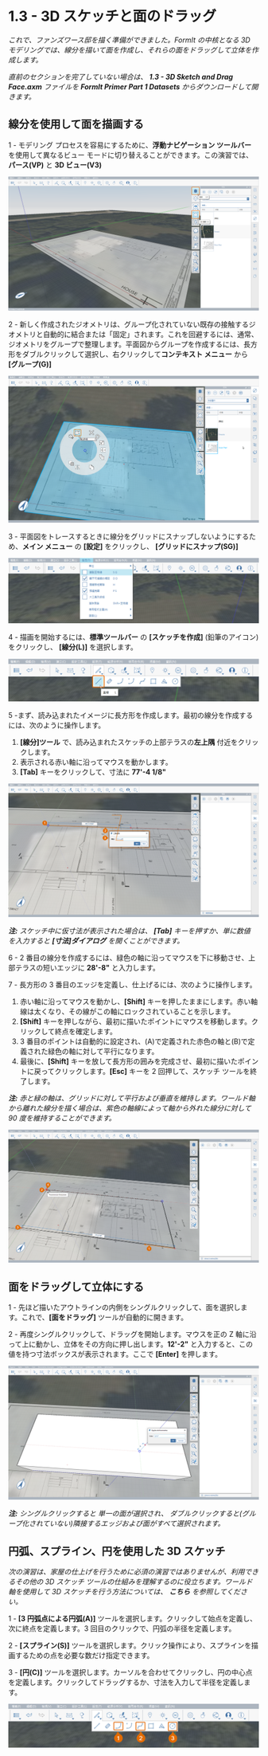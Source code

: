 # 1.3 - 3D スケッチと面のドラッグ

_これで、ファンズワース邸を描く準備ができました。FormIt の中核となる 3D モデリングでは、線分を描いて面を作成し、それらの面をドラッグして立体を作成します。_

_直前のセクションを完了していない場合は、_ _**1.3 - 3D Sketch and Drag Face.axm**_ _ファイルを_ _**FormIt Primer Part 1 Datasets** からダウンロードして開きます。_

## **線分を使用して面を描画する**

1 - モデリング プロセスを容易にするために、**浮動ナビゲーション ツールバー** を使用して異なるビュー モードに切り替えることができます。この演習では、**パース(VP)** と **3D ビュー(V3)**

![](<../../.gitbook/assets/0 (4).png>)

2 - 新しく作成されたジオメトリは、グループ化されていない既存の接触するジオメトリと自動的に結合または「固定」されます。これを回避するには、通常、ジオメトリをグループで整理します。平面図からグループを作成するには、長方形をダブルクリックして選択し、右クリックして**コンテキスト メニュー** から **[グループ(G)]**

![](<../../.gitbook/assets/1 (2).png>)

3 - 平面図をトレースするときに線分をグリッドにスナップしないようにするため、**メイン メニュー** の **[設定]** をクリックし、 **[グリッドにスナップ(SG)]**

![](<../../.gitbook/assets/2 (12).png>)

4 - 描画を開始するには、**標準ツールバー** の **[スケッチを作成]** (鉛筆のアイコン)をクリックし、 **[線分(L)]** を選択します。

![](<../../.gitbook/assets/3 (17).png>)

5 -まず、読み込まれたイメージに長方形を作成します。最初の線分を作成するには、次のように操作します。

1. **[線分]ツール** で、読み込まれたスケッチの上部テラスの**左上隅** 付近をクリックします。
2. 表示される赤い軸に沿ってマウスを動かします。
3. **[Tab]** キーをクリックして、寸法に **77'-4 1/8"**

![](<../../.gitbook/assets/4 (16).png>)

_**注:** スケッチ中に仮寸法が表示された場合は、_ _**[Tab]** キーを押すか、単に数値_ _を入力すると_ _**[寸法]ダイアログ** を開くことができます。_

6 - 2 番目の線分を作成するには、緑色の軸に沿ってマウスを下に移動させ、上部テラスの短いエッジに **28'-8"** と入力します。

7 - 長方形の 3 番目のエッジを定義し、仕上げるには、次のように操作します。

1. 赤い軸に沿ってマウスを動かし、**[Shift]** キーを押したままにします。赤い軸線は太くなり、その線がこの軸にロックされていることを示します。
2. **[Shift]** キーを押しながら、最初に描いたポイントにマウスを移動します。クリックして終点を確定します。
3. 3 番目のポイントは自動的に設定され、(A)で定義された赤色の軸と(B)で定義された緑色の軸に対して平行になります。
4. 最後に、**[Shift]** キーを放して長方形の囲みを完成させ、最初に描いたポイントに戻ってクリックします。**[Esc]** キーを 2 回押して、スケッチ ツールを終了します。

_**注:**_ _赤と緑の軸は、グリッドに対して平行および垂直を維持します。ワールド軸から離れた線分を描く場合は、紫色の軸線によって軸から外れた線分に対して 90 度を維持することができます。_

![](<../../.gitbook/assets/5 (2) (1).png>)

## **面をドラッグして立体にする**

1 - 先ほど描いたアウトラインの内側をシングルクリックして、面を選択します。これで、**[面をドラッグ]** ツールが自動的に開きます。

2 - 再度シングルクリックして、ドラッグを開始します。マウスを正の Z 軸に沿って上に動かし、立体をその方向に押し出します。**12'-2"** と入力すると、この値を持つ寸法ボックスが表示されます。ここで **[Enter]** を押します。

![](<../../.gitbook/assets/6 (3) (1).png>)

_**注:**_ _シングルクリックすると_ _単一の面が選択され、_ _ダブルクリックすると(グループ化されていない)隣接するエッジおよび面がすべて選択されます。_

## **円弧、スプライン、円を使用した 3D スケッチ**

_次の演習は、家屋の仕上げを行うために必須の演習ではありませんが、利用できるその他の 3D スケッチ ツールの仕組みを理解するのに役立ちます。ワールド軸を使用して 3D スケッチを行う方法については、_ _**こちら**_ _を参照してください。_

1 - **[3 円弧点による円弧(A)]** ツールを選択します。クリックして始点を定義し、次に終点を定義します。3 回目のクリックで、円弧の半径を定義します。

2 - **[スプライン(S)]** ツールを選択します。クリック操作により、スプラインを描画するための点を必要な数だけ指定できます。

3 - **[円(C)]** ツールを選択します。カーソルを合わせてクリックし、円の中心点を定義します。クリックしてドラッグするか、寸法を入力して半径を定義します。

![](<../../.gitbook/assets/7 (7).png>)
